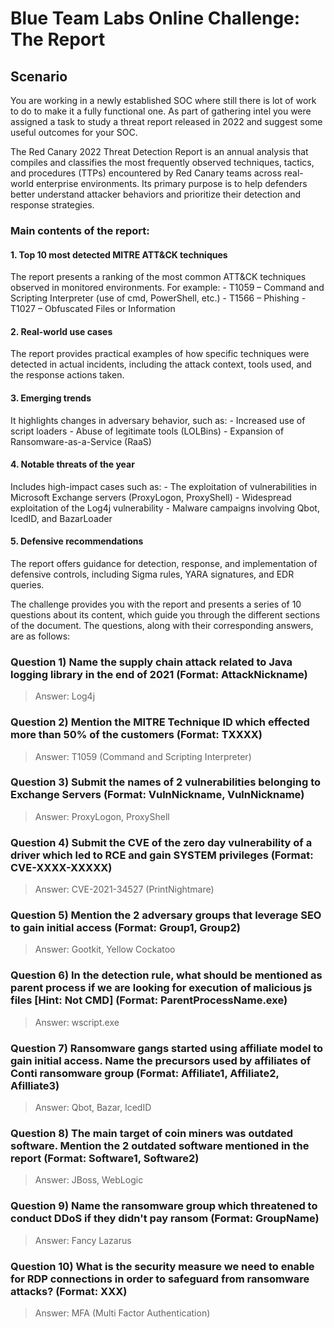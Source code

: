 # Blue Team Labs Online Challenge: The Report
## Scenario
You are working in a newly established SOC where still there is lot of work to do to make it a fully functional one. As part of gathering intel you were assigned a task to study a threat report released in 2022 and suggest some useful outcomes for your SOC.

The Red Canary 2022 Threat Detection Report is an annual analysis that compiles and classifies the most frequently observed techniques, tactics, and procedures (TTPs) encountered by Red Canary teams across real-world enterprise environments. Its primary purpose is to help defenders better understand attacker behaviors and prioritize their detection and response strategies.

### Main contents of the report:

#### 1.	Top 10 most detected MITRE ATT&CK techniques
The report presents a ranking of the most common ATT&CK techniques observed in monitored environments. For example:
    - T1059 – Command and Scripting Interpreter (use of cmd, PowerShell, etc.)
    - T1566 – Phishing
    - T1027 – Obfuscated Files or Information

#### 2.	Real-world use cases
The report provides practical examples of how specific techniques were detected in actual incidents, including the attack context, tools used, and the response actions taken.

#### 3.	Emerging trends
It highlights changes in adversary behavior, such as:
    - Increased use of script loaders
	- Abuse of legitimate tools (LOLBins)
	- Expansion of Ransomware-as-a-Service (RaaS)

#### 4.	Notable threats of the year
Includes high-impact cases such as:
	- The exploitation of vulnerabilities in Microsoft Exchange servers (ProxyLogon, ProxyShell)
	- Widespread exploitation of the Log4j vulnerability
	- Malware campaigns involving Qbot, IcedID, and BazarLoader

#### 5.	Defensive recommendations
The report offers guidance for detection, response, and implementation of defensive controls, including Sigma rules, YARA signatures, and EDR queries.

The challenge provides you with the report and presents a series of 10 questions about its content, which guide you through the different sections of the document. The questions, along with their corresponding answers, are as follows:

### Question 1) Name the supply chain attack related to Java logging library in the end of 2021 (Format: AttackNickname)
> Answer: Log4j

### Question 2) Mention the MITRE Technique ID which effected more than 50% of the customers (Format: TXXXX) 
> Answer: T1059 (Command and Scripting Interpreter)

### Question 3) Submit the names of 2 vulnerabilities belonging to Exchange Servers (Format: VulnNickname, VulnNickname) 
> Answer: ProxyLogon, ProxyShell

### Question 4) Submit the CVE of the zero day vulnerability of a driver which led to RCE and gain SYSTEM privileges (Format: CVE-XXXX-XXXXX) 
> Answer: CVE-2021-34527 (PrintNightmare)

### Question 5) Mention the 2 adversary groups that leverage SEO to gain initial access (Format: Group1, Group2) 
> Answer: Gootkit, Yellow Cockatoo

### Question 6) In the detection rule, what should be mentioned as parent process if we are looking for execution of malicious js files [Hint: Not CMD] (Format: ParentProcessName.exe) 
> Answer: wscript.exe

### Question 7) Ransomware gangs started using affiliate model to gain initial access. Name the precursors used by affiliates of Conti ransomware group (Format: Affiliate1, Affiliate2, Afilliate3)
> Answer: Qbot, Bazar, IcedID

### Question 8) The main target of coin miners was outdated software. Mention the 2 outdated software mentioned in the report (Format: Software1, Software2) 
> Answer: JBoss, WebLogic

### Question 9) Name the ransomware group which threatened to conduct DDoS if they didn't pay ransom (Format: GroupName) 
> Answer: Fancy Lazarus

### Question 10) What is the security measure we need to enable for RDP connections in order to safeguard from ransomware attacks? (Format: XXX) 
> Answer: MFA (Multi Factor Authentication)
